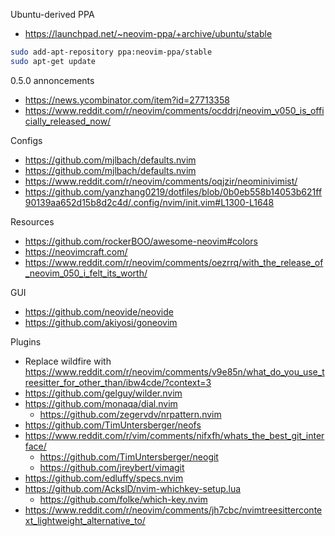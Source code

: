Ubuntu-derived PPA
- https://launchpad.net/~neovim-ppa/+archive/ubuntu/stable
```bash
sudo add-apt-repository ppa:neovim-ppa/stable
sudo apt-get update
```


0.5.0 annoncements
- https://news.ycombinator.com/item?id=27713358
- https://www.reddit.com/r/neovim/comments/ocddrj/neovim_v050_is_officially_released_now/

Configs
- https://github.com/mjlbach/defaults.nvim
- https://github.com/mjlbach/defaults.nvim
- https://www.reddit.com/r/neovim/comments/oqjzir/neominivimist/
- https://github.com/yanzhang0219/dotfiles/blob/0b0eb558b14053b621ff90139aa652d15b8d2c4d/.config/nvim/init.vim#L1300-L1648

Resources
- https://github.com/rockerBOO/awesome-neovim#colors
- https://neovimcraft.com/
- https://www.reddit.com/r/neovim/comments/oezrrq/with_the_release_of_neovim_050_i_felt_its_worth/

GUI
- https://github.com/neovide/neovide
- https://github.com/akiyosi/goneovim

Plugins
- Replace wildfire with https://www.reddit.com/r/neovim/comments/v9e85n/what_do_you_use_treesitter_for_other_than/ibw4cde/?context=3
- https://github.com/gelguy/wilder.nvim
- https://github.com/monaqa/dial.nvim
  - https://github.com/zegervdv/nrpattern.nvim
- https://github.com/TimUntersberger/neofs
- https://www.reddit.com/r/vim/comments/nifxfh/whats_the_best_git_interface/
  - https://github.com/TimUntersberger/neogit
  - https://github.com/jreybert/vimagit
- https://github.com/edluffy/specs.nvim
- https://github.com/AckslD/nvim-whichkey-setup.lua
  - https://github.com/folke/which-key.nvim
- https://www.reddit.com/r/neovim/comments/jh7cbc/nvimtreesittercontext_lightweight_alternative_to/
